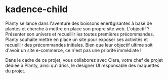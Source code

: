 # kadence-child
Planty se lance dans l'aventure des boissons éner&gisantes à base de plantes et cherche à mettre en place son propre site web. L'objectif ?
Présenter son univers et recueillir les toutes premières précommandes.
Planty souhaite mettre en place un site pour exposer ses activités et recueillir des précommandes initiales. Bien que leur objectif ultime soit d'avoir un site e-commerce, ce n'est pas une priorité immédiate !

Dans le cadre de ce projet, vous collaborez avec Clara, votre chef de projet dédiée à Planty, ainsi qu'Idriss, le designer UI responsable des maquettes du projet.


